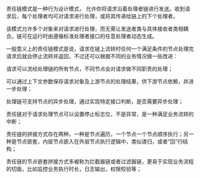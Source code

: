 责任链模式是一种行为设计模式， 允许你将请求沿着处理者链进行发送。收到请求后，每个处理者均可对请求进行处理，或将其传递给链上的下个处理者。


该模式允许多个对象来对请求进行处理，而无需让发送者类与具体接收者类相耦合。链可在运行时由遵循标准处理者接口的任意处理者动态生成。

一般意义上的责任链模式是说，请求在链上流转时任何一个满足条件的节点处理完请求后就会停止流转并返回，不过还可以根据不同的业务情况做一些改进：


请求可以流经处理链的所有节点，不同节点会对请求做不同职责的处理；



可以通过上下文参数保存请求对象及上游节点的处理结果，供下游节点依赖，并进一步处理；



处理链可支持节点的异步处理，通过实现特定接口判断，是否需要异步处理；



责任链对于请求处理节点可以设置停止标志位，不是异常，是一种满足业务流转的中断；



责任链的拼接方式存在两种，一种是节点遍历，一个节点一个节点顺序执行；另一种是节点嵌套，内层节点嵌入在外层节点执行逻辑中，类似递归，或者“回”行结构；



责任链的节点嵌套拼接方式多被称为拦截器链或者过滤器链，更易于实现业务流程的切面，比如监控业务执行时长，日志输出，权限校验等；